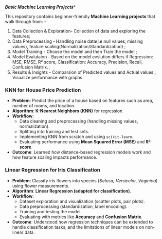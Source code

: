 *****Basic Machine Learning Projects******  

This repository contains beginner-friendly **Machine Learning projects** that walk through from: -
1. Data Collection & Exploration- Collection of data and exploring the features; 
2. Data Preprocessing - Handling noise data(i.e null values, missing values), feature scaling(Normalization/Standardization) ;
3. Model Training - Choose the model and then Train the model ;
4. Model Evalutaion - Based on the model evslution differs if  Regression: MSE, RMSE, R² score, Classification: Accuracy, Precision, Recall, Confusion Matrix.  ;
5. Results & Insights - Comparsion of Predicted values and Actual values , Visualize performance with graphs.  

### KNN for House Price Prediction  
- **Problem**: Predict the price of a house based on features such as area, number of rooms, and location.  
- **Algorithm**: **K-Nearest Neighbors (KNN)** for regression.  
- **Workflow**:  
  - Data cleaning and preprocessing (handling missing values, normalization).  
  - Splitting into training and test sets.  
  - Implementing KNN from scratch and using `scikit-learn`.  
  - Evaluating performance using **Mean Squared Error (MSE)** and **R² score**.  
- **Outcome**: Learned how distance-based regression models work and how feature scaling impacts performance.  


### Linear Regression for Iris Classification  
- **Problem**: Classify iris flowers into species (*Setosa, Versicolor, Virginica*) using flower measurements.  
- **Algorithm**: **Linear Regression (adapted for classification)**.  
- **Workflow**:  
  - Dataset exploration and visualization (scatter plots, pair plots).  
  - Data preprocessing (standardization, label encoding).  
  - Training and testing the model.  
  - Evaluating with metrics like **Accuracy** and **Confusion Matrix**.  
- **Outcome**: Understood how regression techniques can be extended to handle classification tasks, and the limitations of linear models on non-linear data.  
